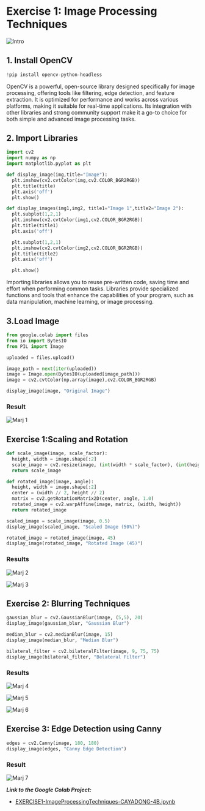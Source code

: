 # **Exercise 1: Image Processing Techniques**

![Intro](https://github.com/user-attachments/assets/4b7600a6-1353-4474-8dde-16f609b43639)

## **1. Install OpenCV**

```python
!pip install opencv-python-headless
```

OpenCV is a powerful, open-source library designed specifically for image processing, offering tools like filtering, edge detection, and feature extraction. It is optimized for performance and works across various platforms, making it suitable for real-time applications. Its integration with other libraries and strong community support make it a go-to choice for both simple and advanced image processing tasks.

## **2. Import Libraries**

```python
import cv2
import numpy as np
import matplotlib.pyplot as plt

def display_image(img,title="Image"):
  plt.imshow(cv2.cvtColor(img,cv2.COLOR_BGR2RGB))
  plt.title(title)
  plt.axis('off')
  plt.show()

def display_images(img1,img2, title1="Image 1",title2="Image 2"):
  plt.subplot(1,2,1)
  plt.imshow(cv2.cvtColor(img1,cv2.COLOR_BGR2RGB))
  plt.title(title1)
  plt.axis('off')

  plt.subplot(1,2,1)
  plt.imshow(cv2.cvtColor(img2,cv2.COLOR_BGR2RGB))
  plt.title(title2)
  plt.axis('off')

  plt.show()
```

Importing libraries allows you to reuse pre-written code, saving time and effort when performing common tasks. Libraries provide specialized functions and tools that enhance the capabilities of your program, such as data manipulation, machine learning, or image processing. 

## **3.Load Image**

```python
from google.colab import files
from io import BytesIO
from PIL import Image

uploaded = files.upload()

image_path = next(iter(uploaded))
image = Image.open(BytesIO(uploaded[image_path]))
image = cv2.cvtColor(np.array(image),cv2.COLOR_BGR2RGB)

display_image(image, "Original Image")
```

### **Result**

![Marj 1](https://github.com/user-attachments/assets/7a897b30-0f5a-465c-a413-539b6b8e8f4e)

## **Exercise 1:Scaling and Rotation**

```python
def scale_image(image, scale_factor):
  height, width = image.shape[:2]
  scale_image = cv2.resize(image, (int(width * scale_factor), (int(height * scale_factor))), interpolation=cv2.INTER_LINEAR)
  return scale_image

def rotated_image(image, angle):
  height, width = image.shape[:2]
  center = (width // 2, height // 2)
  matrix = cv2.getRotationMatrix2D(center, angle, 1.0)
  rotated_image = cv2.warpAffine(image, matrix, (width, height))
  return rotated_image

scaled_image = scale_image(image, 0.5)
display_image(scaled_image, "Scaled Image (50%)")

rotated_image = rotated_image(image, 45)
display_image(rotated_image, "Rotated Image (45)")
```

### **Results**

![Marj 2](https://github.com/user-attachments/assets/1988103c-40fc-4f16-9e81-e3d6a988af41)

![Marj 3](https://github.com/user-attachments/assets/6e994349-54c5-4c57-b979-0fe974aa6b08)

## **Exercise 2: Blurring Techniques**

```python
gaussian_blur = cv2.GaussianBlur(image, (5,5), 20)
display_image(gaussian_blur, "Gaussian Blur")

median_blur = cv2.medianBlur(image, 15)
display_image(median_blur, "Median Blur")

bilateral_filter = cv2.bilateralFilter(image, 9, 75, 75)
display_image(bilateral_filter, "Belateral Filter")
```

### **Results**

![Marj 4](https://github.com/user-attachments/assets/df53d0e6-aaef-4093-a4d2-6128d342fe18)

![Marj 5](https://github.com/user-attachments/assets/dd59b7b8-0c63-4461-b054-520845971fea)

![Marj 6](https://github.com/user-attachments/assets/c7170353-cc6e-4d43-a1ea-81db524c14f7)

## **Exercise 3: Edge Detection using Canny**

```python
edges = cv2.Canny(image, 180, 180)
display_image(edges, "Canny Edge Detection")
```

### **Result**

![Marj 7](https://github.com/user-attachments/assets/5635e5c8-f226-4293-8648-5cc0fe141e13)


***Link to the Google Colab Project:***

* [EXERCISE1-ImageProcessingTechniques-CAYADONG-4B.ipynb](https://colab.research.google.com/drive/1vtBP1-7w41lG-nQ_BfSeE3_9AzaW8G5V?usp=sharing)
